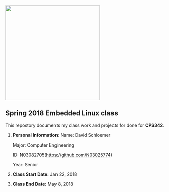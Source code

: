 <img src="https://www.newpaltz.edu/media/identity/logos/newpaltzlogo.jpg" width="300"/>

## Spring 2018 Embedded Linux class

 This repostory documents my class work and projects for done for **CPS342**.

  1. **Personal Information**:
     Name: David Schloemer

     Major: Computer Engineering 

     ID: N03082705(https://github.com/N03025774)

     Year: Senior

   2. **Class Start Date:** Jan 22, 2018

   3. **Class End Date:** May 8, 2018
